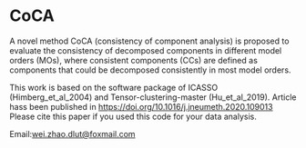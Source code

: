 # CoCA
 A novel method CoCA (consistency of component analysis) is proposed to evaluate the consistency of decomposed components 
 in different model orders (MOs), where consistent components (CCs) are defined as components that could be decomposed 
 consistently in most model orders.
 
 This work is based on the software package of ICASSO (Himberg_et_al_2004) and Tensor-clustering-master (Hu_et_al_2019).
 Article hass been published in https://doi.org/10.1016/j.jneumeth.2020.109013
 Please cite this paper if you used this code for your data analysis.
 

 Email:wei.zhao.dlut@foxmail.com
 
